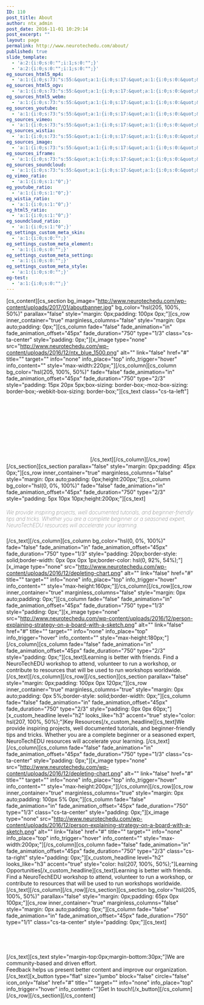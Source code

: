 ```yaml
---
ID: 110
post_title: About
author: ntx_admin
post_date: 2016-11-01 10:29:14
post_excerpt: ""
layout: page
permalink: http://www.neurotechedu.com/about/
published: true
slide_template:
  - 'a:2:{i:0;s:0:"";i:1;s:0:"";}'
  - 'a:2:{i:0;s:0:"";i:1;s:0:"";}'
eg_sources_html5_mp4:
  - 'a:1:{i:0;s:73:"s:55:&quot;a:1:{i:0;s:17:&quot;a:1:{i:0;s:0:&quot;&quot;;}&quot;;}&quot;;";}'
eg_sources_html5_ogv:
  - 'a:1:{i:0;s:73:"s:55:&quot;a:1:{i:0;s:17:&quot;a:1:{i:0;s:0:&quot;&quot;;}&quot;;}&quot;;";}'
eg_sources_html5_webm:
  - 'a:1:{i:0;s:73:"s:55:&quot;a:1:{i:0;s:17:&quot;a:1:{i:0;s:0:&quot;&quot;;}&quot;;}&quot;;";}'
eg_sources_youtube:
  - 'a:1:{i:0;s:73:"s:55:&quot;a:1:{i:0;s:17:&quot;a:1:{i:0;s:0:&quot;&quot;;}&quot;;}&quot;;";}'
eg_sources_vimeo:
  - 'a:1:{i:0;s:73:"s:55:&quot;a:1:{i:0;s:17:&quot;a:1:{i:0;s:0:&quot;&quot;;}&quot;;}&quot;;";}'
eg_sources_wistia:
  - 'a:1:{i:0;s:73:"s:55:&quot;a:1:{i:0;s:17:&quot;a:1:{i:0;s:0:&quot;&quot;;}&quot;;}&quot;;";}'
eg_sources_image:
  - 'a:1:{i:0;s:73:"s:55:&quot;a:1:{i:0;s:17:&quot;a:1:{i:0;s:0:&quot;&quot;;}&quot;;}&quot;;";}'
eg_sources_iframe:
  - 'a:1:{i:0;s:73:"s:55:&quot;a:1:{i:0;s:17:&quot;a:1:{i:0;s:0:&quot;&quot;;}&quot;;}&quot;;";}'
eg_sources_soundcloud:
  - 'a:1:{i:0;s:73:"s:55:&quot;a:1:{i:0;s:17:&quot;a:1:{i:0;s:0:&quot;&quot;;}&quot;;}&quot;;";}'
eg_vimeo_ratio:
  - 'a:1:{i:0;s:1:"0";}'
eg_youtube_ratio:
  - 'a:1:{i:0;s:1:"0";}'
eg_wistia_ratio:
  - 'a:1:{i:0;s:1:"0";}'
eg_html5_ratio:
  - 'a:1:{i:0;s:1:"0";}'
eg_soundcloud_ratio:
  - 'a:1:{i:0;s:1:"0";}'
eg_settings_custom_meta_skin:
  - 'a:1:{i:0;s:0:"";}'
eg_settings_custom_meta_element:
  - 'a:1:{i:0;s:0:"";}'
eg_settings_custom_meta_setting:
  - 'a:1:{i:0;s:0:"";}'
eg_settings_custom_meta_style:
  - 'a:1:{i:0;s:0:"";}'
eg-test:
  - 'a:1:{i:0;s:0:"";}'
---
```

[cs_content][cs_section bg_image="http://www.neurotechedu.com/wp-content/uploads/2017/01/aboutbanner.jpg" bg_color="hsl(205, 100%, 50%)" parallax="false" style="margin: 0px;padding: 100px 0px;"][cs_row inner_container="true" marginless_columns="false" style="margin: 0px auto;padding: 0px;"][cs_column fade="false" fade_animation="in" fade_animation_offset="45px" fade_duration="750" type="1/3" class="cs-ta-center" style="padding: 0px;"][x_image type="none" src="http://www.neurotechedu.com/wp-content/uploads/2016/12/ntx_blue_1500.png" alt="" link="false" href="#" title="" target="" info="none" info_place="top" info_trigger="hover" info_content="" style="max-width:220px;"][/cs_column][cs_column bg_color="hsl(205, 100%, 50%)" fade="false" fade_animation="in" fade_animation_offset="45px" fade_duration="750" type="2/3" style="padding: 15px 20px 5px;box-sizing: border-box;-moz-box-sizing: border-box;-webkit-box-sizing: border-box;"][cs_text class="cs-ta-left"]<span style="color:white;font-size: 1.2em; font-weight: 100;"> <strong>NeuroTechEDU</strong> is the education initiative of NeuroTechX. NeuroTechX is an international network of hackers, enthusiasts, researchers and experts who together to drive innovation and foster collaboration at local and international scales. The core mission of NeuroTechEDU is to provide key resources and learning opportunities that are accessible to everyone in the NeuroTechX community. We believe that neurotechnology is key to better understanding and to improving who we are, and that everyone should be able to participate. </span>[/cs_text][/cs_column][/cs_row][/cs_section][cs_section parallax="false" style="margin: 0px;padding: 45px 0px;"][cs_row inner_container="true" marginless_columns="false" style="margin: 0px auto;padding: 0px;height:200px;"][cs_column bg_color="hsl(0, 0%, 100%)" fade="false" fade_animation="in" fade_animation_offset="45px" fade_duration="750" type="2/3" style="padding: 5px 10px 10px;height:200px;"][cs_text]<h5 style="font-weight:100;text-transform:none">We provide inspiring projects, well documented tutorials, and beginner-friendly tips and tricks. Whether you are a complete beginner or a seasoned expert, NeuroTechEDU  resources will accelerate your learning. </h5>[/cs_text][/cs_column][cs_column bg_color="hsl(0, 0%, 100%)" fade="false" fade_animation="in" fade_animation_offset="45px" fade_duration="750" type="1/3" style="padding: 20px;border-style: solid;border-width: 0px 0px 0px 1px;border-color: hsl(0, 92%, 54%);"][x_image type="none" src="http://www.neurotechedu.com/wp-content/uploads/2016/12/depleting-chart.png" alt="" link="false" href="#" title="" target="" info="none" info_place="top" info_trigger="hover" info_content="" style="max-height:160px;"][/cs_column][/cs_row][cs_row inner_container="true" marginless_columns="false" style="margin: 0px auto;padding: 0px;"][cs_column fade="false" fade_animation="in" fade_animation_offset="45px" fade_duration="750" type="1/3" style="padding: 0px;"][x_image type="none" src="http://www.neurotechedu.com/wp-content/uploads/2016/12/person-explaining-strategy-on-a-board-with-a-sketch.png" alt="" link="false" href="#" title="" target="" info="none" info_place="top" info_trigger="hover" info_content="" style="max-height:180px;"][/cs_column][cs_column fade="false" fade_animation="in" fade_animation_offset="45px" fade_duration="750" type="2/3" style="padding: 0px;"][cs_text]Learning is better with friends. Find a NeuroTechEDU workshop to attend, volunteer to run a workshop, or contribute to resources that will be used to run workshops worldwide. [/cs_text][/cs_column][/cs_row][/cs_section][cs_section parallax="false" style="margin: 0px;padding: 100px 0px 120px;"][cs_row inner_container="true" marginless_columns="true" style="margin: 0px auto;padding: 0px 5%;border-style: solid;border-width: 0px;"][cs_column fade="false" fade_animation="in" fade_animation_offset="45px" fade_duration="750" type="2/3" style="padding: 0px 0px 60px;"][x_custom_headline level="h2" looks_like="h3" accent="true" style="color: hsl(207, 100%, 50%);"]Key Resources[/x_custom_headline][cs_text]We provide inspiring projects, well documented tutorials, and beginner-friendly tips and tricks. Whether you are a complete beginner or a seasoned expert, NeuroTechEDU  resources will accelerate your learning. [/cs_text][/cs_column][cs_column fade="false" fade_animation="in" fade_animation_offset="45px" fade_duration="750" type="1/3" class="cs-ta-center" style="padding: 0px;"][x_image type="none" src="http://www.neurotechedu.com/wp-content/uploads/2016/12/depleting-chart.png" alt="" link="false" href="#" title="" target="" info="none" info_place="top" info_trigger="hover" info_content="" style="max-height:200px;"][/cs_column][/cs_row][cs_row inner_container="true" marginless_columns="true" style="margin: 0px auto;padding: 100px 5% 0px;"][cs_column fade="false" fade_animation="in" fade_animation_offset="45px" fade_duration="750" type="1/3" class="cs-ta-center" style="padding: 0px;"][x_image type="none" src="http://www.neurotechedu.com/wp-content/uploads/2016/12/person-explaining-strategy-on-a-board-with-a-sketch.png" alt="" link="false" href="#" title="" target="" info="none" info_place="top" info_trigger="hover" info_content="" style="max-width:200px;"][/cs_column][cs_column fade="false" fade_animation="in" fade_animation_offset="45px" fade_duration="750" type="2/3" class="cs-ta-right" style="padding: 0px;"][x_custom_headline level="h2" looks_like="h3" accent="true" style="color: hsl(207, 100%, 50%);"]Learning Opportunities[/x_custom_headline][cs_text]Learning is better with friends. Find a NeuroTechEDU workshop to attend, volunteer to run a workshop, or contribute to resources that will be used to run workshops worldwide. [/cs_text][/cs_column][/cs_row][/cs_section][cs_section bg_color="hsl(205, 100%, 50%)" parallax="false" style="margin: 0px;padding: 65px 0px 100px;"][cs_row inner_container="true" marginless_columns="false" style="margin: 0px auto;padding: 0px;"][cs_column fade="false" fade_animation="in" fade_animation_offset="45px" fade_duration="750" type="1/1" class="cs-ta-center" style="padding: 0px;"][cs_text]<h2><span style="font-family:'Open Sans'; font-weight:100;color:white;">Questions/Feedback?</span></h2>[/cs_text][cs_text style="margin-top:0px;margin-bottom:30px;"]We are community-based and driven effort.<br>Feedback helps us present better content and improve our organization.[/cs_text][x_button type="flat" size="jumbo" block="false" circle="false" icon_only="false" href="#" title="" target="" info="none" info_place="top" info_trigger="hover" info_content=""]Get In touch![/x_button][/cs_column][/cs_row][/cs_section][/cs_content]